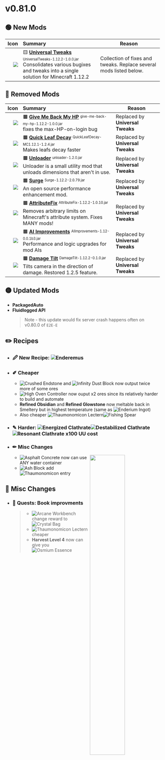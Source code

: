 # v0.81.0


## 🟢 New Mods

Icon | Summary | Reason
----:|:--------| ------
<img src="https://media.forgecdn.net/avatars/thumbnails/641/454/30/30/638043757664856777.png"           > | 🟨                       [**Universal Tweaks**](https://www.curseforge.com/minecraft/mc-mods/universal-tweaks)              <sup><sub>UniversalTweaks-1.12.2-1.0.0.jar</sub></sup> <br> Consolidates various bugixes and tweaks into a single solution for Minecraft 1.12.2 | Collection of fixes and tweaks. Replace several mods listed below.

## 🔴 Removed Mods

Icon | Summary | Reason
----:|:--------| ------
<img src="https://media.forgecdn.net/avatars/thumbnails/433/782/30/30/637673397314695131.png"           > | 🟫                     [**Give Me Back My HP**](https://www.curseforge.com/minecraft/mc-mods/give-me-back-my-hp)            <sup><sub>give-me-back-my-hp-1.12.2-1.0.0.jar</sub></sup> <br> fixes the max-HP-on-login bug | Replaced by **Universal Tweaks**
<img src="https://media.forgecdn.net/avatars/thumbnails/92/21/30/30/636251922384744361.png"             > | 🟫                       [**Quick Leaf Decay**](https://www.curseforge.com/minecraft/mc-mods/quick-leaf-decay)              <sup><sub>QuickLeafDecay-MC1.12.1-1.2.4.jar</sub></sup> <br> Makes leafs decay faster | Replaced by **Universal Tweaks**
<img src="https://media.forgecdn.net/avatars/thumbnails/139/110/30/30/636526228981713671.png"           > | 🟫                               [**Unloader**](https://www.curseforge.com/minecraft/mc-mods/unloader)                      <sup><sub>unloader-1.2.0.jar</sub></sup> <br> Unloader is a small utility mod that unloads dimensions that aren't in use. | Replaced by **Universal Tweaks**
<img src="https://media.forgecdn.net/avatars/thumbnails/168/445/30/30/636709256650418668.png"           > | 🟫                                  [**Surge**](https://www.curseforge.com/minecraft/mc-mods/surge)                         <sup><sub>Surge-1.12.2-2.0.79.jar</sub></sup> <br> An open source performance enhancement mod. | Replaced by **Universal Tweaks**
<img src="https://media.forgecdn.net/avatars/thumbnails/128/0/30/30/636443677885740239.png"             > | 🟫                           [**AttributeFix**](https://www.curseforge.com/minecraft/mc-mods/attributefix)                  <sup><sub>AttributeFix-1.12.2-1.0.10.jar</sub></sup> <br> Removes arbitrary limits on Minecraft's attribute system. Fixes MANY mods! | Replaced by **Universal Tweaks**
<img src="https://media.forgecdn.net/avatars/thumbnails/21/699/30/30/635731173265581096.png"            > | 🟫                        [**AI Improvements**](https://www.curseforge.com/minecraft/mc-mods/ai-improvements)               <sup><sub>AIImprovements-1.12-0.0.1b3.jar</sub></sup> <br> Performance and logic upgrades for mod AIs | Replaced by **Universal Tweaks**
<img src="https://media.forgecdn.net/avatars/thumbnails/304/351/30/30/637376478387405172.png"           > | 🟫                            [**Damage Tilt**](https://www.curseforge.com/minecraft/mc-mods/damage-tilt)                   <sup><sub>DamageTilt-1.12.2-0.1.0.jar</sub></sup> <br> Tilts camera in the direction of damage. Restored 1.2.5 feature. | Replaced by **Universal Tweaks**

## 🟡 Updated Mods

- **PackagedAuto**
- **Fluidlogged API**
  > Note - this update would fix server crash happens often on v0.80.0 of `E2E-E`


## ✏️ **Recipes**
  - ### 🖉 **New Recipe**: ![](https://is.gd/V0Fl7S "Enderemus")

  - ### ✐ **Cheaper**
    - ![](https://is.gd/aWHtOa "Crushed Endstone") and ![](https://is.gd/ozL3if "Infinity Dust Block") now output twice more of some ores
    - ![](https://is.gd/s81cUr "High Oven Controller") now ouput x2 ores since its relatively harder to build and automate
    - **Refined Obsidian** and **Refined Glowstone** now meltable back in Smeltery but in highest temperature (same as ![](https://is.gd/Img7LO "Enderium Ingot"))
    - Also cheaper ![](https://is.gd/NxXEXr "Thaumonomicon Lectern")![](https://is.gd/nb9q6L "Fishing Spear")

  - ### ✎ **Harder**: ![](https://is.gd/wHi5jd "Energized Clathrate")![](https://is.gd/PLcdRi "Destabilized Clathrate")![](https://is.gd/a8vhlX "Resonant Clathrate") x100 UU cost

  - ### ✏ **Misc Changes**
    - <img src="https://i.imgur.com/OEiRwsD.png" width=50% align=right> ![](https://is.gd/Lk2Bcg "Asphalt Concrete") now can use ANY water container
    - ![](https://is.gd/4kndYB "Ash Block") add ![](https://is.gd/gbTe6W "Thaumonomicon") entry



## 🔄 **Misc Changes**
  - ### 📖 **Quests**: Book improvments
      > - ![](https://is.gd/BfqQHG "Arcane Workbench") change reward to ![](https://is.gd/Wd0Wtg "Crystal Bag")
      > - ![](https://is.gd/NxXEXr "Thaumonomicon Lectern") cheaper
      > - **Harvest Level 4** now can give you ![](https://is.gd/lOlPyp "Osmium Essence")






